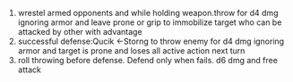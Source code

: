 1. wrestel armed opponents and while holding weapon.throw for d4 dmg ignoring armor and leave prone or grip to immobilize target who can be attacked by other with advantage
2. successful defense:Qucik <-Storng to throw enemy for d4 dmg ignoring armor and target is prone and loses all active action next turn
3. roll throwing before defense. Defend only when fails. d6 dmg and free attack